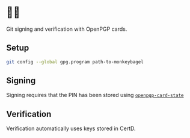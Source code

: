 # 🐒️🥯️

Git signing and verification with OpenPGP cards.

## Setup

```sh
git config --global gpg.program path-to-monkeybagel
```

## Signing

Signing requires that the PIN has been stored using [`openpgp-card-state`][OCS]

[OCS]: https://crates.io/crates/openpgp-card-state

## Verification

Verification automatically uses keys stored in CertD.

